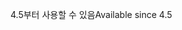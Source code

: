 <span data-ttu-id="1c776-101">4.5부터 사용할 수 있음</span><span class="sxs-lookup"><span data-stu-id="1c776-101">Available since 4.5</span></span>